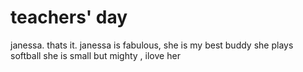 # teachers' day
janessa. thats it.
janessa is fabulous, she is my best buddy
she plays softball
she is small but mighty , ilove her
